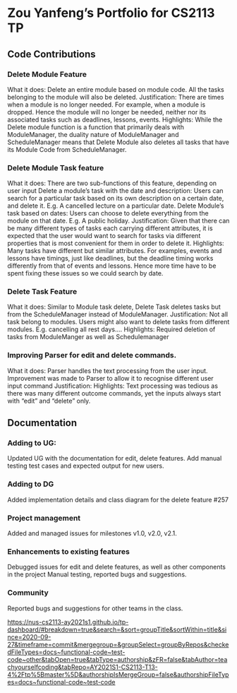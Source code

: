 # Zou Yanfeng’s Portfolio for CS2113 TP

## Code Contributions

### Delete Module Feature
What it does: Delete an entire module based on module code. All the tasks belonging to the module will also be deleted.
Justification: There are times when a module is no longer needed. For example, when a module is dropped. Hence the module will no longer be needed, neither nor its associated tasks such as deadlines, lessons, events.
Highlights: While the Delete module function is a function that primarily deals with ModuleManager, the duality nature of ModuleManager and ScheduleManager means that Delete Module also deletes all tasks that have its Module Code from ScheduleManager.

### Delete Module Task feature
What it does: There are two sub-functions of this feature, depending on user input
Delete a module’s task with the date and description: Users can search for a particular task based on its own description on a certain date, and delete it. E.g. A cancelled lecture on a particular date.
Delete Module’s task based on dates: Users can choose to delete everything from the module on that date. E.g. A public holiday.
Justification: Given that there can be many different types of tasks each carrying different attributes, it is expected that the user would want to search for tasks via different properties that is most convenient for them in order to delete it.
Highlights: Many tasks have different but similar attributes. For examples, events and lessons have timings, just like deadlines, but the deadline timing works differently from that of events and lessons. Hence more time have to be spent fixing these issues so we could search by date.


### Delete Task Feature
What it does: Similar to Module task delete, Delete Task deletes tasks but from the ScheduleManager instead of ModuleManager.
Justification: Not all task belong to modules.  Users might also want to delete tasks from different modules. E.g. cancelling all rest days....
Highlights: Required deletion of tasks from ModuleManger as well as Schedulemanager

### Improving Parser for edit and delete commands.
What it does: Parser handles the text processing from the user input. Improvement was made to Parser to allow it to recognise different user input command 
Justification: 
Highlights: Text processing was tedious as there was many different outcome commands, yet the inputs always start with “edit” and “delete” only.

## Documentation

### Adding to UG:
Updated UG with the documentation for edit, delete features.
Add manual testing test cases and expected output for new users.

### Adding to DG
Added implementation details and class diagram for the delete feature #257

### Project management
Added and managed issues for milestones v1.0, v2.0, v2.1.

### Enhancements to existing features
Debugged issues for edit and delete features, as well as other components in the project
Manual testing, reported bugs and suggestions.

### Community
Reported bugs and suggestions for other teams in the class.


https://nus-cs2113-ay2021s1.github.io/tp-dashboard/#breakdown=true&search=&sort=groupTitle&sortWithin=title&since=2020-09-27&timeframe=commit&mergegroup=&groupSelect=groupByRepos&checkedFileTypes=docs~functional-code~test-code~other&tabOpen=true&tabType=authorship&zFR=false&tabAuthor=teachyourselfcoding&tabRepo=AY2021S1-CS2113-T13-4%2Ftp%5Bmaster%5D&authorshipIsMergeGroup=false&authorshipFileTypes=docs~functional-code~test-code